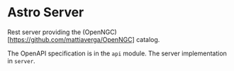 # Astro Server

Rest server providing the (OpenNGC)[https://github.com/mattiaverga/OpenNGC] catalog.

The OpenAPI specification is in the `api` module. The server implementation in `server`.

